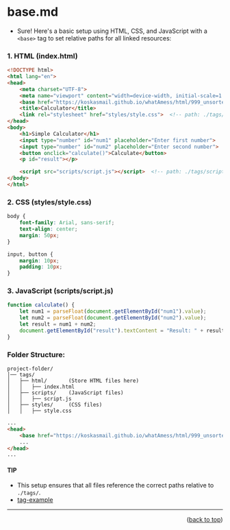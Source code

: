 <a name="topage"></a>

# base.md


* Sure! Here's a basic setup using HTML, CSS, and JavaScript with a `<base>` tag to set relative paths for all linked resources:

### 1. **HTML (index.html)**
```html
<!DOCTYPE html>
<html lang="en">
<head>
    <meta charset="UTF-8">
    <meta name="viewport" content="width=device-width, initial-scale=1.0">
    <base href="https://koskasmail.github.io/whatAmess/html/999_unsorted/tags/">  <!-- Base path for all relative links -->
    <title>Calculator</title>
    <link rel="stylesheet" href="styles/style.css">  <!-- path: ./tags/styles/style.css -->
</head>
<body>
    <h1>Simple Calculator</h1>
    <input type="number" id="num1" placeholder="Enter first number">
    <input type="number" id="num2" placeholder="Enter second number">
    <button onclick="calculate()">Calculate</button>
    <p id="result"></p>

    <script src="scripts/script.js"></script>  <!-- path: ./tags/scripts/script.js -->
</body>
</html>
```

### 2. **CSS (styles/style.css)**
```css
body {
    font-family: Arial, sans-serif;
    text-align: center;
    margin: 50px;
}

input, button {
    margin: 10px;
    padding: 10px;
}
```

### 3. **JavaScript (scripts/script.js)**
```js
function calculate() {
    let num1 = parseFloat(document.getElementById("num1").value);
    let num2 = parseFloat(document.getElementById("num2").value);
    let result = num1 + num2;
    document.getElementById("result").textContent = "Result: " + result;
}
```

### Folder Structure:
```
project-folder/
│── tags/
│   ├── html/       (Store HTML files here)
│   │   ├── index.html
│   ├── scripts/    (JavaScript files)
│   │   ├── script.js
│   ├── styles/     (CSS files)
│   │   ├── style.css
```

```html
...
<head>
    <base href="https://koskasmail.github.io/whatAmess/html/999_unsorted/tags/">
    ...
</head>
...
```

#### TIP
* This setup ensures that all files reference the correct paths relative to `./tags/`.
* [tag-example](https://koskasmail.github.io/whatAmess/html/999_unsorted/tags/base/html/)


---- 

<p align="right">(<a href="#topage">back to top</a>)</p>
<br/>
<br/>
